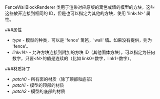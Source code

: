 FenceWallBlockRenderer 类用于渲染对应原版的篱笆或墙的模型的方块。这些这些放开连接到相同的 ID，但是也可以指定为其他的方块，使用 'link&lt;N&gt;' 属性。

###属性
* *type* - 模型的种类，可以是 'fence' 篱笆，'wall' 墙。如果没有提供，则为 'fence'。
* *link&lt;N&gt;* - 允许方块连接到附加的方块 ID（其他固体方块），可以指定为任何数字，只要&lt;N&gt;的值是连续的（比如 link0=数字，link1=数字）。

###材质补丁
* *patch0* - 所有面的材质（除了顶部和底部）
* *patch1* - 模型的顶部的材质
* *patch2* - 模型的底部的材质

